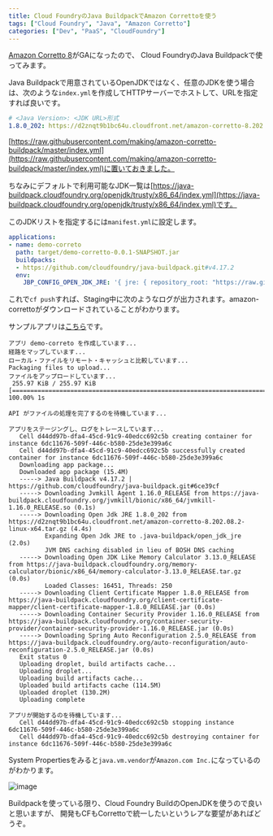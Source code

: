 ```yaml
---
title: Cloud FoundryのJava BuildpackでAmazon Correttoを使う
tags: ["Cloud Foundry", "Java", "Amazon Corretto"]
categories: ["Dev", "PaaS", "CloudFoundry"]
---
```


[Amazon Corretto 8](https://docs.aws.amazon.com/corretto/latest/corretto-8-ug/downloads-list.html)がGAになったので、
Cloud FoundryのJava Buildpackで使ってみます。

Java Buildpackで用意されているOpenJDKではなく、任意のJDKを使う場合は、次のような`index.yml`を作成してHTTPサーバーでホストして、URLを指定すれば良いです。

``` yaml
# <Java Version>: <JDK URL>形式
1.8.0_202: https://d2znqt9b1bc64u.cloudfront.net/amazon-corretto-8.202.08.2-linux-x64.tar.gz
```

[https://raw.githubusercontent.com/making/amazon-corretto-buildpack/master/index.yml](https://raw.githubusercontent.com/making/amazon-corretto-buildpack/master/index.yml)に置いておきました。

ちなみにデフォルトで利用可能なJDK一覧は[https://java-buildpack.cloudfoundry.org/openjdk/trusty/x86_64/index.yml](https://java-buildpack.cloudfoundry.org/openjdk/trusty/x86_64/index.yml)です。

このJDKリストを指定するには`manifest.yml`に設定します。

``` yml
applications:
- name: demo-correto
  path: target/demo-corretto-0.0.1-SNAPSHOT.jar
  buildpacks:
  - https://github.com/cloudfoundry/java-buildpack.git#v4.17.2
  env:
    JBP_CONFIG_OPEN_JDK_JRE: '{ jre: { repository_root: "https://raw.githubusercontent.com/making/amazon-corretto-buildpack/master" } }'
```

これで`cf push`すれば、Staging中に次のようなログが出力されます。amazon-correttoがダウンロードされていることがわかります。

サンプルアプリは[こちら](https://github.com/making/demo-corretto)です。

```
アプリ demo-correto を作成しています...
経路をマップしています...
ローカル・ファイルをリモート・キャッシュと比較しています...
Packaging files to upload...
ファイルをアップロードしています...
 255.97 KiB / 255.97 KiB [=====================================================================================================================================================================================================================] 100.00% 1s

API がファイルの処理を完了するのを待機しています...

アプリをステージングし、ログをトレースしています...
   Cell d44dd97b-dfa4-45cd-91c9-40edcc692c5b creating container for instance 6dc11676-509f-446c-b580-25de3e399a6c
   Cell d44dd97b-dfa4-45cd-91c9-40edcc692c5b successfully created container for instance 6dc11676-509f-446c-b580-25de3e399a6c
   Downloading app package...
   Downloaded app package (15.4M)
   -----> Java Buildpack v4.17.2 | https://github.com/cloudfoundry/java-buildpack.git#6ce39cf
   -----> Downloading Jvmkill Agent 1.16.0_RELEASE from https://java-buildpack.cloudfoundry.org/jvmkill/bionic/x86_64/jvmkill-1.16.0_RELEASE.so (0.1s)
   -----> Downloading Open Jdk JRE 1.8.0_202 from https://d2znqt9b1bc64u.cloudfront.net/amazon-corretto-8.202.08.2-linux-x64.tar.gz (4.4s)
          Expanding Open Jdk JRE to .java-buildpack/open_jdk_jre (2.0s)
          JVM DNS caching disabled in lieu of BOSH DNS caching
   -----> Downloading Open JDK Like Memory Calculator 3.13.0_RELEASE from https://java-buildpack.cloudfoundry.org/memory-calculator/bionic/x86_64/memory-calculator-3.13.0_RELEASE.tar.gz (0.0s)
          Loaded Classes: 16451, Threads: 250
   -----> Downloading Client Certificate Mapper 1.8.0_RELEASE from https://java-buildpack.cloudfoundry.org/client-certificate-mapper/client-certificate-mapper-1.8.0_RELEASE.jar (0.0s)
   -----> Downloading Container Security Provider 1.16.0_RELEASE from https://java-buildpack.cloudfoundry.org/container-security-provider/container-security-provider-1.16.0_RELEASE.jar (0.0s)
   -----> Downloading Spring Auto Reconfiguration 2.5.0_RELEASE from https://java-buildpack.cloudfoundry.org/auto-reconfiguration/auto-reconfiguration-2.5.0_RELEASE.jar (0.0s)
   Exit status 0
   Uploading droplet, build artifacts cache...
   Uploading droplet...
   Uploading build artifacts cache...
   Uploaded build artifacts cache (114.5M)
   Uploaded droplet (130.2M)
   Uploading complete

アプリが開始するのを待機しています...
   Cell d44dd97b-dfa4-45cd-91c9-40edcc692c5b stopping instance 6dc11676-509f-446c-b580-25de3e399a6c
   Cell d44dd97b-dfa4-45cd-91c9-40edcc692c5b destroying container for instance 6dc11676-509f-446c-b580-25de3e399a6c
```

System Propertiesをみると`java.vm.vendor`が`Amazon.com Inc.`になっているのがわかります。

![image](https://user-images.githubusercontent.com/106908/52461620-303daf00-2bb3-11e9-896e-20a8961876ac.png)


Buildpackを使っている限り、Cloud Foundry BuildのOpenJDKを使うので良いと思いますが、
開発もCFもCorrettoで統一したいというレアな要望があればどうぞ。
